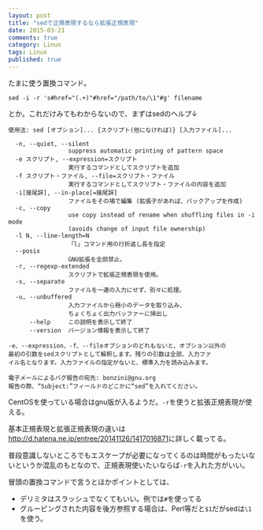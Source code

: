 ```yaml
---
layout: post
title: "sedで正規表現するなら拡張正規表現"
date: 2015-03-21
comments: true
category: Linux
tags: Linux
published: true
---
```


たまに使う置換コマンド。

```
sed -i -r 's#href="(.+)"#href="/path/to/\1"#g' filename
```

とか。これだけみてもわからないので、まずはsedのヘルプ↓

```
使用法: sed [オプション]... {スクリプト(他になければ)} [入力ファイル]...

  -n, --quiet, --silent
                 suppress automatic printing of pattern space
  -e スクリプト, --expression=スクリプト
                 実行するコマンドとしてスクリプトを追加
  -f スクリプト・ファイル, --file=スクリプト・ファイル
                 実行するコマンドとしてスクリプト・ファイルの内容を追加
  -i[接尾辞], --in-place[=接尾辞]
                 ファイルをその場で編集 (拡張子があれば、バックアップを作成)
  -c, --copy
                 use copy instead of rename when shuffling files in -i mode
                 (avoids change of input file ownership)
  -l N, --line-length=N
                 「l」コマンド用の行折返し長を指定
  --posix
                 GNU拡張を全部禁止。
  -r, --regexp-extended
                 スクリプトで拡張正規表現を使用。
  -s, --separate
                 ファイルを一連の入力にせず、別々に処理。
  -u, --unbuffered
                 入力ファイルから極小のデータを取り込み、
                 ちょくちょく出力バッファーに掃出し
      --help     この説明を表示して終了
      --version  バージョン情報を表示して終了

-e、--expression、-f、--fileオプションのどれもないと、オプション以外の
最初の引数をsedスクリプトとして解釈します。残りの引数は全部、入力ファ
イル名となります。入力ファイルの指定がないと、標準入力を読み込みます。

電子メールによるバグ報告の宛先: bonzini@gnu.org
報告の際、“Subject:”フィールドのどこかに“sed”を入れてください。
```

CentOSを使っている場合はgnu版が入るようだ。`-r`を使うと拡張正規表現が使える。

基本正規表現と拡張正規表現の違いは<http://d.hatena.ne.jp/entree/20141126/1417016871>に詳しく載ってる。

普段意識しないところでもエスケープが必要になってくるのは時間がもったいないというか混乱のもとなので、正規表現使いたいならば`-r`を入れた方がいい。


冒頭の置換コマンドで言うとほかポイントとしては、

- デリミタはスラッシュでなくてもいい。例では`#`を使ってる
- グルーピングされた内容を後方参照する場合は、Perl等だと`$1`だがsedは`\1`を使う。

